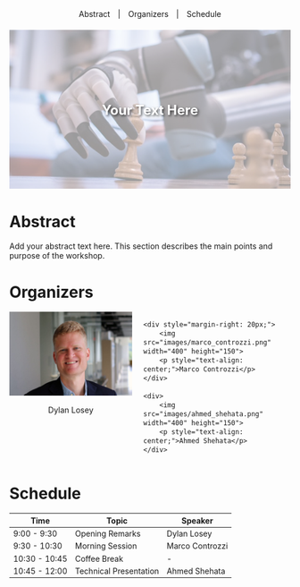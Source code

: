 <div style="text-align: center; margin-bottom: 20px;">
    <a href="#abstract" style="margin: 0 10px; text-decoration: none;">Abstract</a> |
    <a href="#organizers" style="margin: 0 10px; text-decoration: none;">Organizers</a> |
    <a href="#schedule" style="margin: 0 10px; text-decoration: none;">Schedule</a>
</div>

<div style="position: relative; display: inline-block;">
    <img src="images/image.png" alt="Image" style="opacity: 0.4;">
    <div style="position: absolute; top: 50%; left: 50%; transform: translate(-50%, -50%); 
                color: white; font-size: 24px; font-weight: bold; text-shadow: 2px 2px 4px rgba(0,0,0,0.7);">
        Your Text Here
    </div>
</div>

# Abstract
Add your abstract text here. This section describes the main points and purpose of the workshop.

# Organizers 

<div style="display: flex; justify-content: center;">
    <div style="margin-right: 20px;">
        <img src="images/dylan_losey.png" width="400" height="150">
        <p style="text-align: center;">Dylan Losey</p>
    </div>

    <div style="margin-right: 20px;">
        <img src="images/marco_controzzi.png" width="400" height="150">
        <p style="text-align: center;">Marco Controzzi</p>
    </div>

    <div>
        <img src="images/ahmed_shehata.png" width="400" height="150">
        <p style="text-align: center;">Ahmed Shehata</p>
    </div>
</div>

# Schedule

| Time          | Topic                    | Speaker        |
|---------------|--------------------------|----------------|
| 9:00 - 9:30   | Opening Remarks          | Dylan Losey    |
| 9:30 - 10:30  | Morning Session          | Marco Controzzi |
| 10:30 - 10:45 | Coffee Break             | -              |
| 10:45 - 12:00 | Technical Presentation   | Ahmed Shehata  |
